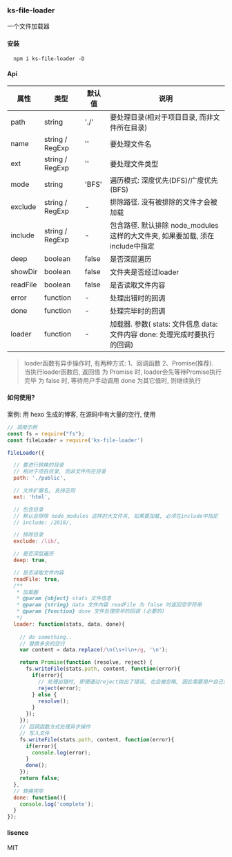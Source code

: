 ### ks-file-loader
一个文件加载器

#### 安装
```npm
  npm i ks-file-loader -D
```

#### Api

| 属性 | 类型 | 默认值 | 说明 |
|--|--|--|--|
| path | string | './' | 要处理目录(相对于项目目录, 而非文件所在目录) |
| name | string / RegExp | '' | 要处理文件名 |
| ext | string / RegExp | '' | 要处理文件类型 |
| mode | string | 'BFS' | 遍历模式: 深度优先(DFS)/广度优先(BFS) |
| exclude | string / RegExp | - | 排除路径. 没有被排除的文件才会被加载 |
| include | string / RegExp | - | 包含路径. 默认排除 node_modules 这样的大文件夹, 如果要加载, 须在include中指定 |
| deep | boolean | false | 是否深层遍历 |
| showDir | boolean | false | 文件夹是否经过loader |
| readFile | boolean | false | 是否读取文件内容 |
| error | function | - | 处理出错时的回调 |
| done | function | - | 处理完毕时的回调 |
| loader | function | - | 加载器. 参数( stats: 文件信息 data: 文件内容 done: 处理完成时要执行的回调) |

> loader函数有异步操作时, 有两种方式: 1、回调函数 2、Promise(推荐).  
> 当执行loader函数后, 返回值
> 为 Promise 时, loader会先等待Promise执行完毕
> 为 false 时, 等待用户手动调用 done
> 为其它值时, 则继续执行
#### 如何使用?

案例: 用 hexo 生成的博客, 在源码中有大量的空行, 使用
```js
// 调用示例
const fs = require("fs");
const fileLoader = require('ks-file-loader')

fileLoader({

  // 要进行转换的目录
  // 相对于项目目录, 而非文件所在目录
  path: './public',

  // 文件扩展名, 支持正则
  ext: 'html',

  // 包含目录
  // 默认会排除 node_modules 这样的大文件夹, 如果要加载, 必须在include中指定
  // include: /2018/,

  // 排除目录
  exclude: /lib/,

  // 是否深层遍历
  deep: true,

  // 是否读取文件内容
  readFile: true,
  /**
   * 加载器
   * @param {object} stats 文件信息
   * @param {string} data 文件内容 readFile 为 false 时返回空字符串
   * @param {function} done 文件处理完毕的回调 (必要的)
   */
  loader: function(stats, data, done){
    
    // do something..
    // 替换多余的空行
    var content = data.replace(/\n(\s+)\n+/g, '\n');

    return Promise(function (resolve, reject) {
      fs.writeFile(stats.path, content, function(error){
        if(error){
          // 处理出错时, 即便通过reject抛出了错误, 也会被忽略, 因此需要用户自己先行处理错误
          reject(error);
        } else {
          resolve();
        }
      });
    });
    // 回调函数方式处理异步操作
    // 写入文件
    fs.writeFile(stats.path, content, function(error){
      if(error){
        console.log(error);
      }
      done();
    });
    return false;
  },
  // 转换完毕
  done: function(){
    console.log('complete');
  }
});
```

#### lisence
MIT
